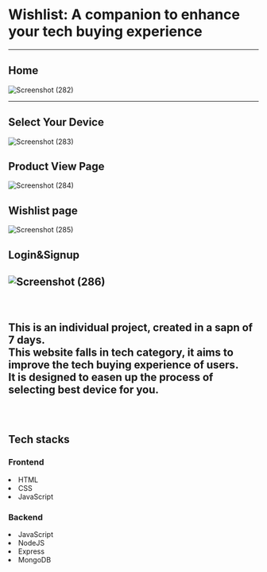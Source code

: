 <h1>Wishlist: A companion to enhance your tech buying experience</h1>

<hr/>

<h2>Home</h2>

![Screenshot (282)](https://user-images.githubusercontent.com/112839752/223921022-ead4629a-598e-4732-8a6c-57c786f9001a.png)

<hr/>

<h2>Select Your Device</h2>

![Screenshot (283)](https://user-images.githubusercontent.com/112839752/223921955-1756450b-837a-4ef2-993c-9fc60a9284df.png)

<h2>Product View Page</h2>

![Screenshot (284)](https://user-images.githubusercontent.com/112839752/223922401-58d1301b-57e2-4147-9bcf-3ed7dbac2ad7.png)

<h2>Wishlist page</h2>

![Screenshot (285)](https://user-images.githubusercontent.com/112839752/223922946-45d8946b-aaee-404d-9e55-8af3ccd5c233.png)

<h2>Login&Signup<h2/>

![Screenshot (286)](https://user-images.githubusercontent.com/112839752/223925286-0e54086a-1482-491d-a04d-a53ea742a951.png)

<br>

<p>This is an individual project, created in a sapn of 7 days.
<br>
This website falls in tech category, it aims to improve the tech buying experience of users.
<br>
It is designed to easen up the process of selecting best device for you.
</p>

<br>

<h2>Tech stacks</h2>
<h3>Frontend</h2>
<li>HTML</li>
<li>CSS</li>
<li>JavaScript</li>

<h3>Backend</h3>
<li>JavaScript</li>
<li>NodeJS</li>
<li>Express</li>
<li>MongoDB</li>
